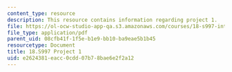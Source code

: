 ```yaml
---
content_type: resource
description: This resource contains information regarding project 1.
file: https://ol-ocw-studio-app-qa.s3.amazonaws.com/courses/18-s997-introduction-to-matlab-programming-fall-2011/e2624381eacc0cdd07b78bae6e2f2a12_MIT18_S997F11_Project_1.pdf
file_type: application/pdf
parent_uid: 08cfb41f-1f5e-b1e9-bb10-ba9eae5b1b45
resourcetype: Document
title: 18.S997 Project 1
uid: e2624381-eacc-0cdd-07b7-8bae6e2f2a12
---
```

